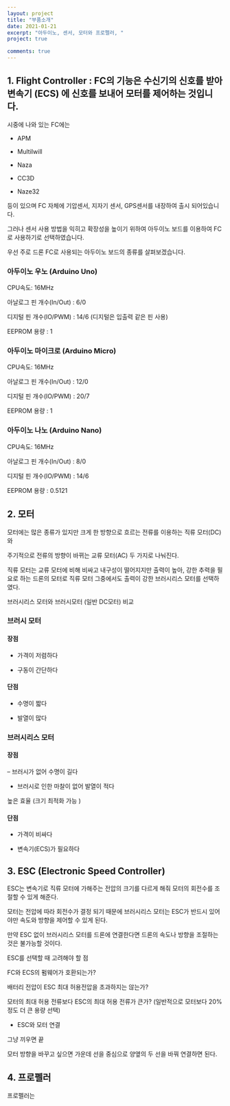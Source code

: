 ```yaml
---
layout: project
title: "부품소개"
date: 2021-01-21
excerpt: "아두이노, 센서, 모터와 프로펠러, "
project: true

comments: true
---
```


## 1. Flight Controller : FC의 기능은 수신기의 신호를 받아 변속기 (ECS) 에 신호를 보내어 모터를 제어하는 것입니다.

시중에 나와 있는 FC에는

- APM

- MultiIwill

- Naza

- CC3D

- Naze32

등이 있으며 FC 자체에 기압센서, 지자기 센서, GPS센서를 내장하여 출시 되어있습니다.

그러나 센서 사용 방법을 익히고 확장성을 높이기 위하여 아두이노 보드를 이용하여 FC로 사용하기로 선택하였습니다.

우선 주로 드론 FC로 사용되는 아두이노 보드의 종류를 살펴보겠습니다.

 

 

 




 

### 아두이노 우노 (Arduino Uno)

 

CPU속도: 16MHz

 

아날로그 핀 개수(In/Out) : 6/0

 

디지털 핀 개수(IO/PWM) : 14/6 (디지털은 입출력 같은 핀 사용)

 

EEPROM 용량 : 1

 




 

 

 

### 아두이노 마이크로 (Arduino Micro)

 

CPU속도: 16MHz

 

아날로그 핀 개수(In/Out) : 12/0

 

디지털 핀 개수(IO/PWM) : 20/7

 

EEPROM 용량 : 1



 



 

### 아두이노 나노 (Arduino Nano)

 

CPU속도: 16MHz

 

아날로그 핀 개수(In/Out) : 8/0

 

디지털 핀 개수(IO/PWM) : 14/6

 

EEPROM 용량 : 0.5121

 

 

 

## 2. 모터

 

모터에는 많은 종류가 있지만 크게 한 방향으로 흐르는 전류를 이용하는 직류 모터(DC)와

주기적으로 전류의 방향이 바뀌는 교류 모터(AC) 두 가지로 나눠진다.

직류 모터는 교류 모터에 비해 비싸고 내구성이 떨어지지만 출력이 높아, 강한 추력을 필요로 하는 드론의 모터로 직류 모터 그중에서도 출력이 강한 브러시리스 모터를 선택하였다.

 

브러시리스 모터와 브러시모터 (일반 DC모터) 비교


### 브러시 모터

 

#### 장점

- 가격이 저렴하다

- 구동이 간단하다

 

#### 단점

- 수명이 짧다

- 발열이 많다

 


### 브러시리스 모터

 

#### 장점

– 브러시가 없어 수명이 길다

- 브러시로 인한 마찰이 없어 발열이 적다

높은 효율 (크기 최적화 가능 )

 

#### 단점

- 가격이 비싸다

- 변속기(ECS)가 필요하다

 

## 3. ESC (Electronic Speed Controller)

 

ESC는 변속기로 직류 모터에 가해주는 전압의 크기를 다르게 해줘 모터의 회전수를 조절할 수 있게 해준다.

모터는 전압에 따라 회전수가 결정 되기 때문에 브러시리스 모터는 ESC가 반드시 있어야만 속도와 방향을 제어할 수 있게 된다.

만약 ESC 없이 브러시리스 모터를 드론에 연결한다면 드론의 속도나 방향을 조절하는 것은 불가능할 것이다.

 

ESC를 선택할 때 고려해야 할 점

 

FC와 ECS의 펌웨어가 호환되는가?

배터리 전압이 ESC 최대 허용전압을 초과하지는 않는가?

모터의 최대 허용 전류보다 ESC의 최대 허용 전류가 큰가? (일반적으로 모터보다 20%정도 더 큰 용량 선택)

 

 

* ESC와 모터 연결

 




그냥 끼우면 끝

모터 방향을 바꾸고 싶으면 가운데 선을 중심으로 양옆의 두 선을 바꿔 연결하면 된다.

 

 

## 4. 프로펠러

 

프로펠러는

 
